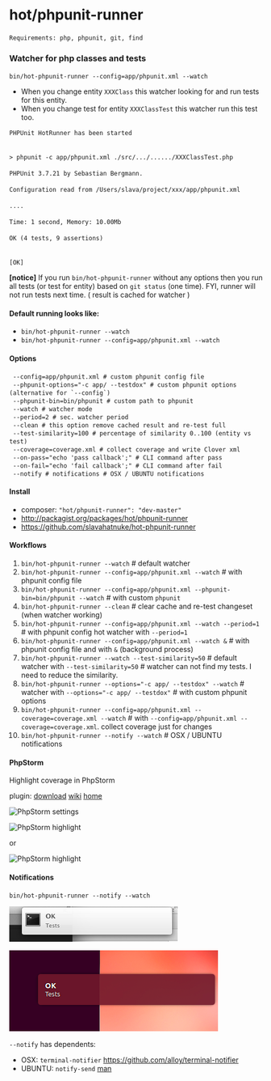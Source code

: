 hot/phpunit-runner
==================

`Requirements: php, phpunit, git, find`

### Watcher for php classes and tests

`bin/hot-phpunit-runner --config=app/phpunit.xml --watch`

* When you change entity `XXXClass` this watcher looking for and run tests for this entity.
* When you change test for entity `XXXClassTest` this watcher run this test too.

```
PHPUnit HotRunner has been started


> phpunit -c app/phpunit.xml ./src/.../....../XXXClassTest.php

PHPUnit 3.7.21 by Sebastian Bergmann.

Configuration read from /Users/slava/project/xxx/app/phpunit.xml

....

Time: 1 second, Memory: 10.00Mb

OK (4 tests, 9 assertions)


[OK]

```

**[notice]** If you run `bin/hot-phpunit-runner` without any options then you
run all tests (or test for entity) based on `git status` (one time).
FYI, runner will not run tests next time. ( result is cached for watcher )


#### Default running looks like:

* `bin/hot-phpunit-runner --watch`
* `bin/hot-phpunit-runner --config=app/phpunit.xml --watch`

#### Options
```
 --config=app/phpunit.xml # custom phpunit config file
 --phpunit-options="-c app/ --testdox" # custom phpunit options (alternative for `--config`)
 --phpunit-bin=bin/phpunit # custom path to phpunit
 --watch # watcher mode
 --period=2 # sec. watcher period
 --clean # this option remove cached result and re-test full
 --test-similarity=100 # percentage of similarity 0..100 (entity vs test)
 --coverage=coverage.xml # collect coverage and write Clover xml
 --on-pass="echo 'pass callback';" # CLI command after pass
 --on-fail="echo 'fail callback';" # CLI command after fail
 --notify # notifications # OSX / UBUNTU notifications
```

#### Install

* composer: `"hot/phpunit-runner": "dev-master"`
* http://packagist.org/packages/hot/phpunit-runner
* https://github.com/slavahatnuke/hot-phpunit-runner

#### Workflows

1. `bin/hot-phpunit-runner --watch` # default watcher
2. `bin/hot-phpunit-runner --config=app/phpunit.xml --watch` # with phpunit config file
3. `bin/hot-phpunit-runner --config=app/phpunit.xml --phpunit-bin=bin/phpunit --watch` # with custom `phpunit`
4. `bin/hot-phpunit-runner --clean` # clear cache and re-test changeset (when watcher working)
5. `bin/hot-phpunit-runner --config=app/phpunit.xml --watch --period=1` # with phpunit config hot watcher with `--period=1`
6. `bin/hot-phpunit-runner --config=app/phpunit.xml --watch &` # with phpunit config file and with `&` (background process)
7. `bin/hot-phpunit-runner --watch --test-similarity=50` # default watcher with `--test-similarity=50` # watcher can not find my tests. I need to reduce the similarity.
8. `bin/hot-phpunit-runner --options="-c app/ --testdox" --watch` # watcher with `--options="-c app/ --testdox"` # with custom phpunit options
9. `bin/hot-phpunit-runner --config=app/phpunit.xml --coverage=coverage.xml --watch` # with `--config=app/phpunit.xml --coverage=coverage.xml`. collect coverage just for changes
10. `bin/hot-phpunit-runner --notify --watch` # OSX / UBUNTU notifications



#### PhpStorm

Highlight coverage in PhpStorm

plugin: [download](plugin/phpunit_codecoverage_display.jar)
[wiki](https://github.com/oker1/phpunit_codecoverage_display/wiki)
[home](http://plugins.jetbrains.com/plugin/6167?pr=phpStorm&showAllUpdates=true)

![PhpStorm settings](doc/images/coverage_ide_settings.png)

![PhpStorm highlight](doc/images/coverage_ide_highlight.png)

or

![PhpStorm highlight](doc/images/coverage_ide_highlight2.png)


#### Notifications

`bin/hot-phpunit-runner --notify --watch`


![osx notification](doc/images/notify_osx.png)

![ubuntu notification](doc/images/notify_ubuntu.png)

`--notify` has dependents:

* OSX: `terminal-notifier` https://github.com/alloy/terminal-notifier
* UBUNTU: `notify-send` [man](http://manpages.ubuntu.com/manpages/hardy/man1/notify-send.1.html)
